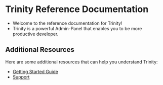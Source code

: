 # Trinity Reference Documentation

- Welcome to the reference documentation for Trinity!
- Trinity is a powerful Admin-Panel that enables you to be more productive developer.

## Additional Resources

Here are some additional resources that can help you understand Trinity:

- [Getting Started Guide](../trinity-admin-panel/installation.md)
- [Support](https://github.com/AbanoubNassem/Trinity/issues)
